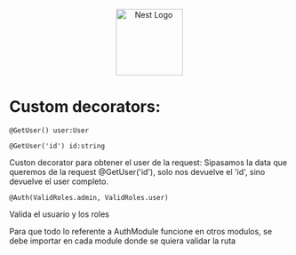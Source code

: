 <p align="center">
  <a href="http://nestjs.com/" target="blank"><img src="https://nestjs.com/img/logo-small.svg" width="120" alt="Nest Logo" /></a>
</p>


# Custom decorators: 

```@GetUser() user:User```

```@GetUser('id') id:string```

Custon decorator para obtener el user de la request:
Sipasamos la data que queremos de la request @GetUser('id'), solo nos devuelve el 'id', sino devuelve el user completo.

```@Auth(ValidRoles.admin, ValidRoles.user)```

Valida el usuario y los roles 

Para que todo lo referente a AuthModule funcione en otros modulos, se debe importar en cada module donde se quiera validar la ruta